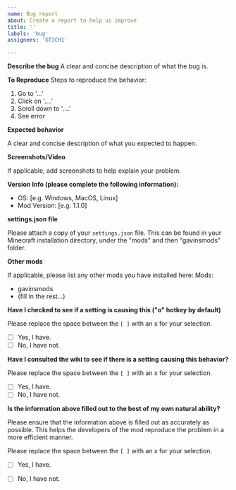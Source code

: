 ```yaml
---
name: Bug report
about: Create a report to help us improve
title: ''
labels: 'bug'
assignees: 'GT3CH1'

---
```


**Describe the bug**
A clear and concise description of what the bug is.

**To Reproduce**
Steps to reproduce the behavior:

1. Go to '...'
2. Click on '....'
3. Scroll down to '....'
4. See error

**Expected behavior**

A clear and concise description of what you expected to happen.

**Screenshots/Video**

If applicable, add screenshots to help explain your problem.

**Version Info (please complete the following information):**

- OS: [e.g. Windows, MacOS, Linux]
- Mod Version: [e.g. 1.1.0]

**settings.json file**

Please attach a copy of your `settings.json` file. This can be found in your Minecraft installation directory,
under the "mods" and then "gavinsmods" folder.

**Other mods**

If applicable, please list any other mods you have installed here:
Mods:
 - gavinsmods
 - (fill in the rest...)

**Have I checked to see if a setting is causing this ("o" hotkey by default)**

Please replace the space between the `[ ]` with an x for your selection.
- [ ] Yes, I have.
- [ ] No, I have not.

**Have I consulted the wiki to see if there is a setting causing this behavior?**

Please replace the space between the `[ ]` with an x for your selection.
- [ ] Yes, I have.
- [ ] No, I have not.

**Is the information above filled out to the best of my own natural ability?**

Please ensure that the information above is filled out as accurately as possible. This helps the developers of the mod reproduce the problem in a more efficient manner.

Please replace the space between the `[ ]` with an x for your selection.
- [ ] Yes, I have.
- [ ] No, I have not.

